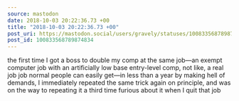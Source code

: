 ```yaml
---
source: mastodon
date: 2018-10-03 20:22:36.73 +00
title: "2018-10-03 20:22:36.73 +00"
post_uri: https://mastodon.social/users/gravely/statuses/100833568789874834
post_id: 100833568789874834
---
```

the first time I got a boss to double my comp at the same job—an exempt computer job with an artificially low base entry-level comp, not like, a real job job normal people can easily get—in less than a year by making hell of demands, I immediately repeated the same trick again on principle, and was on the way to repeating it a third time furious about it when I quit that job


